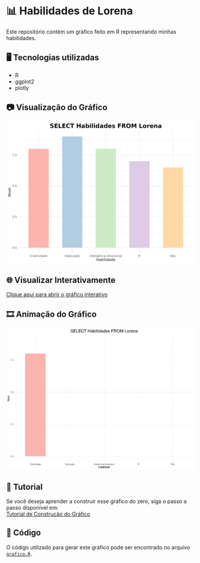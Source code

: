 # 📊 Habilidades de Lorena  

Este repositório contém um gráfico feito em R representando minhas habilidades.  

## 🖥️ Tecnologias utilizadas  
- R  
- ggplot2  
- plotly  

## 📷 Visualização do Gráfico  
![Gráfico de Habilidades](Gráfico.png)  

## 🌐 Visualizar Interativamente  
[Clique aqui para abrir o gráfico interativo](Gráfico.html)  

## 🎞️ Animação do Gráfico  
![Gráfico Animado](Gráfico.gif)  

## 📜 Tutorial  
Se você deseja aprender a construir esse gráfico do zero, siga o passo a passo disponível em:  
[Tutorial de Construção do Gráfico](TUTORIAL.md)  

## 📂 Código  
O código utilizado para gerar este gráfico pode ser encontrado no arquivo [`grafico.R`](grafico.R).  
